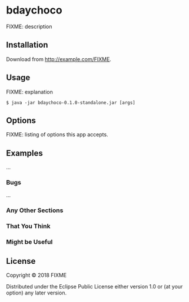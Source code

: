 # bdaychoco

FIXME: description

## Installation

Download from http://example.com/FIXME.

## Usage

FIXME: explanation

    $ java -jar bdaychoco-0.1.0-standalone.jar [args]

## Options

FIXME: listing of options this app accepts.

## Examples

...

### Bugs

...

### Any Other Sections
### That You Think
### Might be Useful

## License

Copyright © 2018 FIXME

Distributed under the Eclipse Public License either version 1.0 or (at
your option) any later version.
